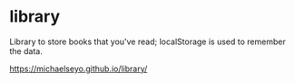 # library
Library to store books that you've read; localStorage is used to remember the data.

https://michaelseyo.github.io/library/
